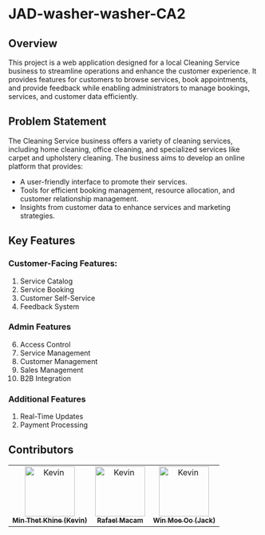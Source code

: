 # JAD-washer-washer-CA2
 

## Overview
This project is a web application designed for a local Cleaning Service business to streamline operations and enhance the customer experience. It provides features for customers to browse services, book appointments, and provide feedback while enabling administrators to manage bookings, services, and customer data efficiently.

## Problem Statement
The Cleaning Service business offers a variety of cleaning services, including home cleaning, office cleaning, and specialized services like carpet and upholstery cleaning. The business aims to develop an online platform that provides:
- A user-friendly interface to promote their services.
- Tools for efficient booking management, resource allocation, and customer relationship management.
- Insights from customer data to enhance services and marketing strategies.

## Key Features
### Customer-Facing Features:
1. Service Catalog
2. Service Booking
3. Customer Self-Service
4. Feedback System

### Admin Features
6. Access Control
7. Service Management
8. Customer Management
9. Sales Management
10. B2B Integration

### Additional Features
1. Real-Time Updates
2. Payment Processing

## Contributors
<table>
  <tr>
    <td align="center">
      <a href="https://github.com/ProjektKevin">
        <img src="https://avatars.githubusercontent.com/ProjektKevin" width="100px;" alt="Kevin"/><br />
        <sub><b>Min Thet Khine (Kevin)</b></sub>
      </a>
    </td>
   <td align="center">
      <a href="https://github.com/xR4F4ELx">
        <img src="https://avatars.githubusercontent.com/xR4F4ELx" width="100px;" alt="Kevin"/><br />
        <sub><b>Rafael Macam</b></sub>
      </a>
    </td>
   <td align="center">
      <a href="https://github.com/Jack-wmo-Student">
        <img src="https://avatars.githubusercontent.com/Jack-wmo-Student" width="100px;" alt="Kevin"/><br />
        <sub><b>Win Moe Oo (Jack)</b></sub>
      </a>
    </td>
  </tr>
</table>
